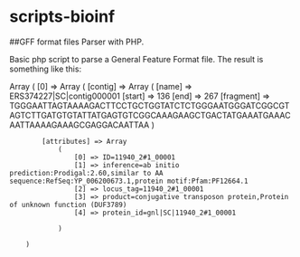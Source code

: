 # scripts-bioinf

##GFF format files Parser with PHP.

Basic php script to parse a General Feature Format file. The result is something like this:

Array
(
    [0] => Array
        (
            [contig] => Array
                (
                    [name] => ERS374227|SC|contig000001
                    [start] => 136
                    [end] => 267
                    [fragment] => TGGGAATTAGTAAAAGACTTCCTGCTGGTATCTCTGGGAATGGGATCGGCGTAGTCTTGATGTGTATTATGAGTGTCGGCAAAGAAGCTGACTATGAAATGAAACAATTAAAAGAAAGCGAGGACAATTAA
                )

            [attributes] => Array
                (
                    [0] => ID=11940_2#1_00001
                    [1] => inference=ab initio prediction:Prodigal:2.60,similar to AA sequence:RefSeq:YP_006200673.1,protein motif:Pfam:PF12664.1
                    [2] => locus_tag=11940_2#1_00001
                    [3] => product=conjugative transposon protein,Protein of unknown function (DUF3789)
                    [4] => protein_id=gnl|SC|11940_2#1_00001

                )

        )
